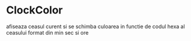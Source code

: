 # ClockColor
afiseaza ceasul curent si se schimba culoarea in functie de codul hexa al ceasului format din min sec si ore
